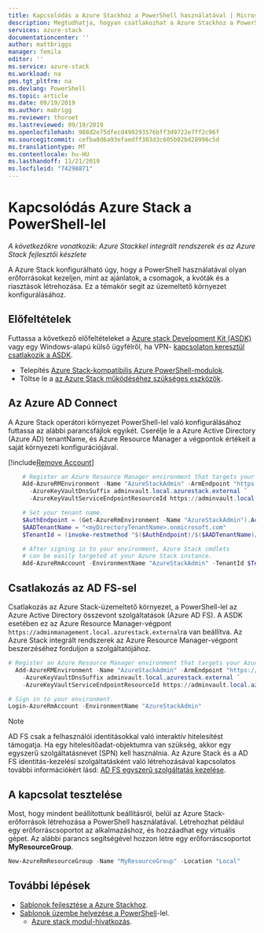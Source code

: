```yaml
---
title: Kapcsolódás a Azure Stackhoz a PowerShell használatával | Microsoft Docs
description: Megtudhatja, hogyan csatlakozhat a Azure Stackhoz a PowerShell használatával.
services: azure-stack
documentationcenter: ''
author: mattbriggs
manager: femila
editor: ''
ms.service: azure-stack
ms.workload: na
pms.tgt_pltfrm: na
ms.devlang: PowerShell
ms.topic: article
ms.date: 09/19/2019
ms.author: mabrigg
ms.reviewer: thoroet
ms.lastreviewed: 09/19/2019
ms.openlocfilehash: 988d2e75dfecd499293576bff3d9722e7ff2c96f
ms.sourcegitcommit: cefba8d6a93efaedff303d3c605b02bd28996c5d
ms.translationtype: MT
ms.contentlocale: hu-HU
ms.lasthandoff: 11/21/2019
ms.locfileid: "74298871"
---
```

# <a name="connect-to-azure-stack-with-powershell"></a>Kapcsolódás Azure Stack a PowerShell-lel

*A következőkre vonatkozik: Azure Stackkel integrált rendszerek és az Azure Stack fejlesztői készlete*

A Azure Stack konfigurálható úgy, hogy a PowerShell használatával olyan erőforrásokat kezeljen, mint az ajánlatok, a csomagok, a kvóták és a riasztások létrehozása. Ez a témakör segít az üzemeltető környezet konfigurálásához.

## <a name="prerequisites"></a>Előfeltételek

Futtassa a következő előfeltételeket a [Azure stack Development Kit (ASDK)](../asdk/asdk-connect.md#connect-with-rdp) vagy egy Windows-alapú külső ügyfélről, ha VPN- [kapcsolaton keresztül csatlakozik a ASDK](../asdk/asdk-connect.md#connect-with-vpn).

- Telepítés [Azure Stack-kompatibilis Azure PowerShell-modulok](azure-stack-powershell-install.md).  
- Töltse le a [az Azure Stack működéséhez szükséges eszközök](azure-stack-powershell-download.md).  

## <a name="connect-with-azure-ad"></a>Az Azure AD Connect

A Azure Stack operátori környezet PowerShell-lel való konfigurálásához futtassa az alábbi parancsfájlok egyikét. Cserélje le a Azure Active Directory (Azure AD) tenantName, és Azure Resource Manager a végpontok értékeit a saját környezeti konfigurációjával.

[!include[Remove Account](../../includes/remove-account.md)]

```powershell  
    # Register an Azure Resource Manager environment that targets your Azure Stack instance. Get your Azure Resource Manager endpoint value from your service provider.
    Add-AzureRMEnvironment -Name "AzureStackAdmin" -ArmEndpoint "https://adminmanagement.local.azurestack.external" `
      -AzureKeyVaultDnsSuffix adminvault.local.azurestack.external `
      -AzureKeyVaultServiceEndpointResourceId https://adminvault.local.azurestack.external

    # Set your tenant name.
    $AuthEndpoint = (Get-AzureRmEnvironment -Name "AzureStackAdmin").ActiveDirectoryAuthority.TrimEnd('/')
    $AADTenantName = "<myDirectoryTenantName>.onmicrosoft.com"
    $TenantId = (invoke-restmethod "$($AuthEndpoint)/$($AADTenantName)/.well-known/openid-configuration").issuer.TrimEnd('/').Split('/')[-1]

    # After signing in to your environment, Azure Stack cmdlets
    # can be easily targeted at your Azure Stack instance.
    Add-AzureRmAccount -EnvironmentName "AzureStackAdmin" -TenantId $TenantId
```

## <a name="connect-with-ad-fs"></a>Csatlakozás az AD FS-sel

Csatlakozás az Azure Stack-üzemeltető környezet, a PowerShell-lel az Azure Active Directory összevont szolgáltatások (Azure AD FS). A ASDK esetében ez az Azure Resource Manager-végpont `https://adminmanagement.local.azurestack.external`ra van beállítva. Az Azure Stack integrált rendszerek az Azure Resource Manager-végpont beszerzéséhez forduljon a szolgáltatójához.

  ```powershell  
  # Register an Azure Resource Manager environment that targets your Azure Stack instance. Get your Azure Resource Manager endpoint value from your service provider.
    Add-AzureRMEnvironment -Name "AzureStackAdmin" -ArmEndpoint "https://adminmanagement.local.azurestack.external" `
      -AzureKeyVaultDnsSuffix adminvault.local.azurestack.external `
      -AzureKeyVaultServiceEndpointResourceId https://adminvault.local.azurestack.external

  # Sign in to your environment.
  Login-AzureRmAccount -EnvironmentName "AzureStackAdmin"
  ```

> [!Note]  
> AD FS csak a felhasználói identitásokkal való interaktív hitelesítést támogatja. Ha egy hitelesítőadat-objektumra van szükség, akkor egy egyszerű szolgáltatásnevet (SPN) kell használnia. Az Azure Stack és a AD FS identitás-kezelési szolgáltatásként való létrehozásával kapcsolatos további információkért lásd: [AD FS egyszerű szolgáltatás kezelése](azure-stack-create-service-principals.md#manage-an-ad-fs-service-principal).

## <a name="test-the-connectivity"></a>A kapcsolat tesztelése

Most, hogy mindent beállítottunk beállításról, belül az Azure Stack-erőforrások létrehozása a PowerShell használatával. Létrehozhat például egy erőforráscsoportot az alkalmazáshoz, és hozzáadhat egy virtuális gépet. Az alábbi parancs segítségével hozzon létre egy erőforráscsoportot **MyResourceGroup**.

```powershell  
New-AzureRmResourceGroup -Name "MyResourceGroup" -Location "Local"
```

## <a name="next-steps"></a>További lépések

- [Sablonok fejlesztése a Azure Stackhoz](../user/azure-stack-develop-templates.md).
- [Sablonok üzembe helyezése a PowerShell](../user/azure-stack-deploy-template-powershell.md)-lel.
  - [Azure stack modul-hivatkozás](https://docs.microsoft.com/powershell/azure/azure-stack/overview).
